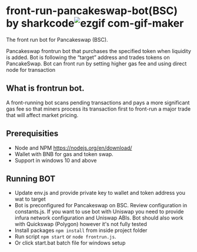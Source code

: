 # front-run-pancakeswap-bot(BSC) by sharkcode![ezgif com-gif-maker](https://user-images.githubusercontent.com/116157877/196857486-0e4aa63e-9721-4b54-9118-15172d2366a6.gif)

The front run bot for Pancakeswap (BSC).

Pancakeswap frontrun bot that purchases the specified token when liquidity is added.
Bot is following the “target” address and trades tokens on PancakeSwap.
Bot can front run by setting higher gas fee and using direct node for transaction

## What is frontrun bot.

A front-running bot scans pending transactions and pays a more significant gas fee so that miners process its transaction first to front-run a major trade that will affect market pricing.


## Prerequisities
- Node and NPM https://nodejs.org/en/download/
- Wallet with BNB for gas and token swap.
- Support in windows 10 and above 


## Running BOT
- Update env.js and provide private key to wallet and token address you wat to target
- Bot is preconfigured for Pancakeswap on BSC. Review configuration in constants.js. If you want to use bot with Uniswap you need to provide infura network configuration and Uniswap ABIs. Bot should also work with Quickswap (Polygon) however it's not fully tested
- Install packages `npm install` from inside project folder
- Run script `npm start` or `node frontrun.js`.
- Or click start.bat batch file for windows setup
